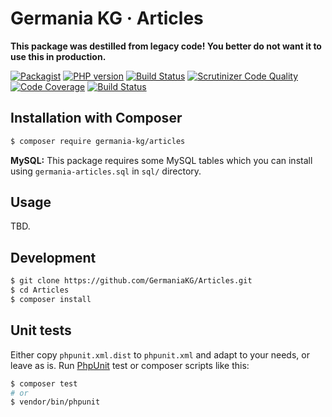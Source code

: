 # Germania KG · Articles

**This package was destilled from legacy code! 
You better do not want it to use this in production.**



[![Packagist](https://img.shields.io/packagist/v/germania-kg/articles.svg?style=flat)](https://packagist.org/packages/germania-kg/articles)
[![PHP version](https://img.shields.io/packagist/php-v/germania-kg/articles.svg)](https://packagist.org/packages/germania-kg/articles)
[![Build Status](https://img.shields.io/travis/GermaniaKG/Articles.svg?label=Travis%20CI)](https://travis-ci.org/GermaniaKG/Articles)
[![Scrutinizer Code Quality](https://scrutinizer-ci.com/g/GermaniaKG/Articles/badges/quality-score.png?b=master)](https://scrutinizer-ci.com/g/GermaniaKG/Articles/?branch=master)
[![Code Coverage](https://scrutinizer-ci.com/g/GermaniaKG/Articles/badges/coverage.png?b=master)](https://scrutinizer-ci.com/g/GermaniaKG/Articles/?branch=master)
[![Build Status](https://scrutinizer-ci.com/g/GermaniaKG/Articles/badges/build.png?b=master)](https://scrutinizer-ci.com/g/GermaniaKG/Articles/build-status/master)


## Installation with Composer

```bash
$ composer require germania-kg/articles
```



**MySQL:** This package requires some MySQL tables which you can install using `germania-articles.sql` in `sql/` directory.


## Usage

TBD. 



## Development

```bash
$ git clone https://github.com/GermaniaKG/Articles.git
$ cd Articles
$ composer install
```

## Unit tests

Either copy `phpunit.xml.dist` to `phpunit.xml` and adapt to your needs, or leave as is. Run [PhpUnit](https://phpunit.de/) test or composer scripts like this:

```bash
$ composer test
# or
$ vendor/bin/phpunit
```
